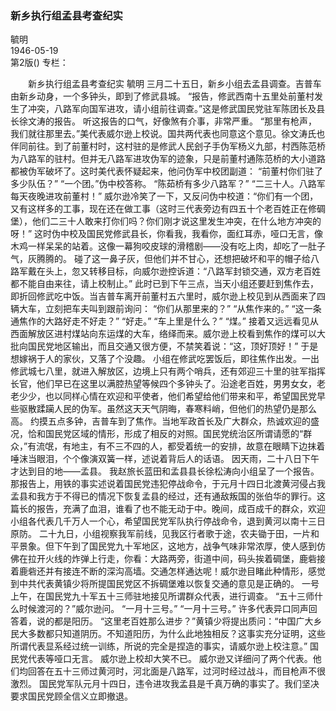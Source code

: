 ### 新乡执行组孟县考查纪实  
毓明  
1946-05-19  
第2版()
专栏：

　　新乡执行组孟县考查纪实
    毓明
    三月二十五日，新乡小组去孟县调查。吉普车由新乡动身，一个多钟头，即到了修武县城。
    “报告，修武西南十五里处前董村发生了冲突，八路军向国军进攻，请小组前往调查。”这是修武国民党驻军陈团长及县长徐文涛的报告。
    听这报告的口气，好像煞有介事，非常严重。
    “那里有枪声，我们就往那里去。”美代表威尔逊上校说。国共两代表也同意这个意见。徐文涛氏也伴同前往。到了前董村时，这村驻的是修武人民刽子手伪军杨义九部，村西陈范桥为八路军的驻村。但并无八路军进攻伪军的迹象，只是前董村通陈范桥的大小道路都被伪军破坏了。这时美代表怀疑起来，他问伪军中校团副道：
    “前董村你们驻了多少队伍？”
    “一个团。”伪中校答称。
    “陈茹桥有多少八路军？”
    “二三十人。八路军每天夜晚进攻前董村！”
    威尔逊冷笑了一下，又反问伪中校道：“你们有一个团，又有这样多的工事，现在还在做工事（这时三代表旁边有四五十个老百姓正在修碉堡），他们二三十人敢来打你们吗？你们刚才说这里发生冲突，在什么地方冲突的呀！”
    这时伪中校及国民党修武县长，你看我，我看你，面红耳赤，哑口无言，像木鸡一样呆呆的站着。这像一幕狗咬皮球的滑稽剧——没有吃上肉，却吃了一肚子气，灰腾腾的。
    碰了这一鼻子灰，但他们并不甘心，还想把破坏和平的帽子给八路军戴在头上，忽又转移目标，向威尔逊控诉道：“八路军封锁交通，双方老百姓都不能自由来往，请上校制止。”
    此时已到下午三点，当天小组还要赶到焦作去，即折回修武吃中饭。当吉普车离开前董村五六里时，威尔逊上校见到从西面来了四辆大车，立刻把车夫叫到跟前询问：
    “你们从那里来的？”
    “从焦作来的。”
    “这一条通焦作的大路好走不好走？”
    “好走。”
    “车上里是什么？”
    “煤。”
    接着又远远看见从西面解放区进村煤站向东运煤的大车，络绎而来。威尔逊上校看到焦作的煤可以大批向国民党地区输出，而且交通又很方便，不禁笑着说：“这，顶好顶好！”
    于是想嫁祸于人的家伙，又落了个没趣。
    小组在修武吃罢饭后，即往焦作出发。一出修武城七八里，就进入解放区，边境上只有两个哨兵，还有郊迎三十里的驻军指挥长官，他们早已在这里以满腔热望等候四个多钟头了。沿途老百姓，男男女女，老老少少，也以同样心情在欢迎和平使者，他们希望给他们带来和平，希望国民党早些驱散蹂躏人民的伪军。虽然这天天气阴晦，春寒料峭，但他们的热望仍是那么高。
    约摸五点多钟，吉普车到了焦作。当地军政首长及广大群众，热诚欢迎的盛况，恰和国民党区域的情形，形成了相反的对照。国民党统治区所谓请愿的“群众，”有流氓，有地主，有不三不四的人，都受着统一的安排，故意在眼睛下边抹着唾沫当眼泪，个个像演双簧一样，述说着背后人的话语。
    因天雨，二十八日下午才达到目的地——孟县。
    我赵旅长蓝田和孟县县长徐松涛向小组呈了一个报告。那报告上，用铁的事实述说着国民党违犯停战命令，于元月十四日北渡黄河侵占我孟县和我方于不得已的情况下恢复孟县的经过，还有通敌叛国的张伯华的罪行。这篇长的报告，充满了血泪，谁看了也不能无动于中。晚间，成百成千的群众，欢迎小组各代表几千万人一个心，希望国民党军队执行停战命令，退到黄河以南十三日原防。
    二十九日，小组视察我军前线，见我区行者歌于途，农夫锄于田，一片和平景象。但下午到了国民党九十军地区，这地方，战争气味非常浓厚，使人感到仿佛在拉开火线的炸弹上行走，你看：大路两旁，街道中间，码头挨着碉堡，鹿砦接着鹿砦还并有接连不断的深沟高墙。交通怎样通达呢！威尔逊目睹此种情形，感觉到中共代表黄镇少将所提国民党区不拆碉堡难以恢复交通的意见是正确的。
    一号上午，在国民党九十军五十三师驻地接见所谓群众代表，进行调查。
    “五十三师什么时候渡河的？”威尔逊问。
    “一月十三号。”
    “一月十三号。”
    许多代表异口同声回答着，说的都是阳历。
    “这里老百姓那么进步？”黄镇少将提出质问：“中国广大乡民大多数都只知道阴历。不知道阳历，为什么此地独相反？这事实充分证明，这些所谓代表显系经过统一训练，所说的完全是捏造的事实，请威尔逊上校注意。”
    国民党代表等哑口无言。
    威尔逊上校却大笑不已。
    威尔逊又详细问了两个代表。他们均回答在五十三师过黄河时，河北面是八路军，过河时经过战斗，而目枪声不很激烈。
    国民党军队元月十四日，违令进攻我孟县是千真万确的事实了。我们坚决要求国民党顾全信义立即撤退。  
